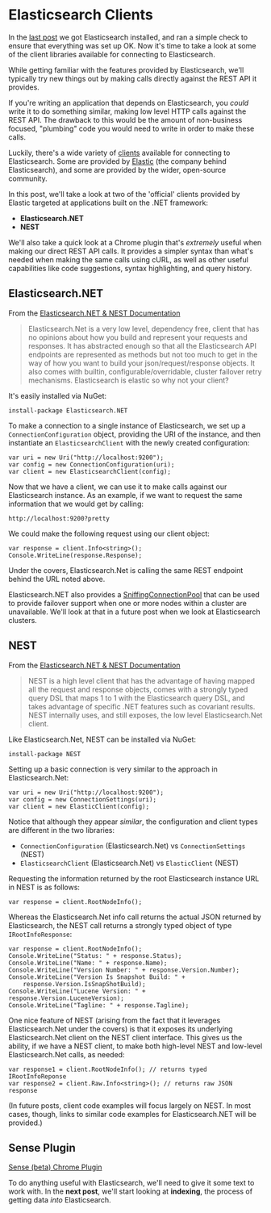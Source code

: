 
# Elasticsearch Clients

In the [last post]() we got Elasticsearch installed, and ran a simple check to ensure that
everything was set up OK.  Now it's time to take a look at some of the client libraries available
for connecting to Elasticsearch.

While getting familiar with the features provided by Elasticsearch, we'll typically try new things out
by making calls directly against the REST API it provides.

If you're writing an application that depends on Elasticsearch, you _could_ write it to do something
similar, making low level HTTP calls against the REST API.  The drawback to this would be the amount
of non-business focused, "plumbing" code you would need to write in order to make these calls.

Luckily, there's a wide variety of
[clients](http://www.elastic.co/guide/en/elasticsearch/client/community/current/clients.html)
available for connecting to Elasticsearch.  Some are provided by [Elastic](https://www.elastic.co/)
(the company behind Elasticsearch), and some are provided by the wider, open-source community.

In this post, we'll take a look at two of the 'official' clients provided by Elastic targeted at
applications built on the .NET framework:

* **Elasticsearch.NET**
* **NEST**

We'll also take a quick look at a Chrome plugin that's _extremely_ useful when making our direct
REST API calls.  It provides a simpler syntax than what's needed when making the same calls using
cURL, as well as other useful capabilities like code suggestions, syntax highlighting, and query
history.

## Elasticsearch.NET

From the [Elasticsearch.NET & NEST Documentation](http://nest.azurewebsites.net/)

> Elasticsearch.Net is a very low level, dependency free, client that has no opinions about how you
> build and represent your requests and responses. It has abstracted enough so that all the
> Elasticsearch API endpoints are represented as methods but not too much to get in the way of how
> you want to build your json/request/response objects. It also comes with builtin,
> configurable/overridable, cluster failover retry mechanisms. Elasticsearch is elastic so why not
> your client?

It's easily installed via NuGet:

```
install-package Elasticsearch.NET
```

To make a connection to a single instance of Elasticsearch, we set up a `ConnectionConfiguration`
object, providing the URI of the instance, and then instantiate an `ElasticsearchClient` with the
newly created configuration:

```
var uri = new Uri("http://localhost:9200");
var config = new ConnectionConfiguration(uri);            
var client = new ElasticsearchClient(config);
```

Now that we have a client, we can use it to make calls against our Elasticsearch instance.  As an example,
if we want to request the same information that we would get by calling:

```
http://localhost:9200?pretty
```

We could make the following request using our client object:

```
var response = client.Info<string>();
Console.WriteLine(response.Response);
```

Under the covers, Elasticsearch.Net is calling the same REST endpoint behind the URL noted above.

Elasticsearch.NET also provides a [SniffingConnectionPool]() that can be used to provide failover
support when one or more nodes within a cluster are unavailable.  We'll look at that in a future
post when we look at Elasticsearch clusters.

## NEST

From the [Elasticsearch.NET & NEST Documentation](http://nest.azurewebsites.net/)

> NEST is a high level client that has the advantage of having mapped all the request and response
> objects, comes with a strongly typed query DSL that maps 1 to 1 with the Elasticsearch query DSL,
> and takes advantage of specific .NET features such as covariant results. NEST internally uses, and
> still exposes, the low level Elasticsearch.Net client.

Like Elasticsearch.Net, NEST can be installed via NuGet:

```
install-package NEST
```

Setting up a basic connection is very similar to the approach in Elasticsearch.Net:

```
var uri = new Uri("http://localhost:9200");
var config = new ConnectionSettings(uri);
var client = new ElasticClient(config);
```

Notice that although they appear _similar_, the configuration and client types are different in the two libraries:

* `ConnectionConfiguration` (Elasticsearch.Net) vs `ConnectionSettings` (NEST)
* `ElasticsearchClient` (Elasticsearch.Net) vs `ElasticClient` (NEST)


Requesting the information returned by the root Elasticsearch instance URL in NEST is as follows:

```
var response = client.RootNodeInfo();
```

Whereas the Elasticsearch.Net info call returns the actual JSON returned by Elasticsearch, the NEST
call returns a strongly typed object of type `IRootInfoResponse`:

```
var response = client.RootNodeInfo();
Console.WriteLine("Status: " + response.Status);
Console.WriteLine("Name: " + response.Name);
Console.WriteLine("Version Number: " + response.Version.Number);
Console.WriteLine("Version Is Snapshot Build: " +
	response.Version.IsSnapShotBuild);
Console.WriteLine("Lucene Version: " + response.Version.LuceneVersion);
Console.WriteLine("Tagline: " + response.Tagline);
```

One nice feature of NEST (arising from the fact that it leverages Elasticsearch.Net under the
covers) is that it exposes its underlying Elasticsearch.Net client on the NEST client interface.
This gives us the ability, if we have a NEST client, to make both high-level NEST and low-level
Elasticsearch.Net calls, as needed:

```
var response1 = client.RootNodeInfo(); // returns typed IRootInfoReponse
var response2 = client.Raw.Info<string>(); // returns raw JSON response
```


(In future posts, client code examples will focus largely on NEST.  In most cases, though, links to
similar code examples for Elasticsearch.NET will be provided.)

## Sense Plugin

[Sense (beta) Chrome Plugin](https://chrome.google.com/webstore/detail/sense-beta/lhjgkmllcaadmopgmanpapmpjgmfcfig)

To do anything useful with Elasticsearch, we'll need to give it some text to work with.  In the
**next post**, we'll start looking at **indexing**, the process of getting data _into_
Elasticsearch.
